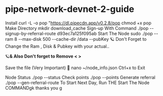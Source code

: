 # pipe-network-devnet-2-guide

Install
curl -L -o pop "https://dl.pipecdn.app/v0.2.8/pop
chmod +x pop
Make Directory
mkdir download_cache
Sign-up With Command
 ./pop --signup-by-referral-route d93ec7a125f095ab
Start The Node
sudo ./pop --ram 8 --max-disk 500 --cache-dir /data --pubKey <KEY> 
🪐 Don't Forget to Change the Ram , Disk & Pubkey with your actual..

🪐**& Also Don't forget to Remove < >**

Save the file (Very Important) 🏮
nano ~/node_info.json
Ctrl+x to Exit


Node Status
./pop --status
Check points
./pop --points
Generate referral
./pop --gen-referral-route
To Start Next Day, Run THE Start The Node COMMANDgk
thanks you
g

